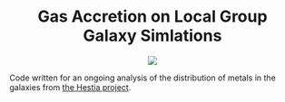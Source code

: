 <div align="center">
    <h1>Gas Accretion on Local Group Galaxy Simlations</h1>
</div>

<p align="center">
    <a href="https://www.python.org/"><img src="https://forthebadge.com/images/badges/made-with-python.svg"></a>
</p>

Code written for an ongoing analysis of the distribution of metals in the
galaxies from [the Hestia project](https://hestia.aip.de/).
